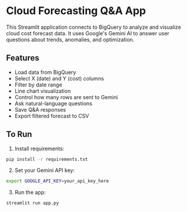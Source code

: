 # Cloud Forecasting Q&A App

This Streamlit application connects to BigQuery to analyze and visualize cloud cost forecast data.
It uses Google's Gemini AI to answer user questions about trends, anomalies, and optimization.

## Features

- Load data from BigQuery
- Select X (date) and Y (cost) columns
- Filter by date range
- Line chart visualization
- Control how many rows are sent to Gemini
- Ask natural-language questions
- Save Q&A responses
- Export filtered forecast to CSV

## To Run

1. Install requirements:

```bash
pip install -r requirements.txt
```

2. Set your Gemini API key:

```bash
export GOOGLE_API_KEY=your_api_key_here
```

3. Run the app:

```bash
streamlit run app.py
```
